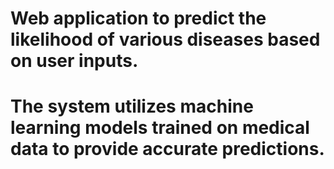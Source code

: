 # Web application to predict the likelihood of various diseases based on user inputs. 
# The system utilizes machine learning models trained on medical data to provide accurate predictions.
